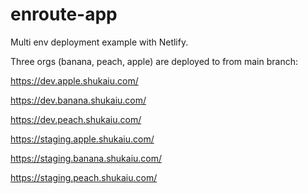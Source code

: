 # enroute-app

Multi env deployment example with Netlify.

Three orgs (banana, peach, apple) are deployed to from main branch:

https://dev.apple.shukaiu.com/

https://dev.banana.shukaiu.com/

https://dev.peach.shukaiu.com/

https://staging.apple.shukaiu.com/

https://staging.banana.shukaiu.com/

https://staging.peach.shukaiu.com/
